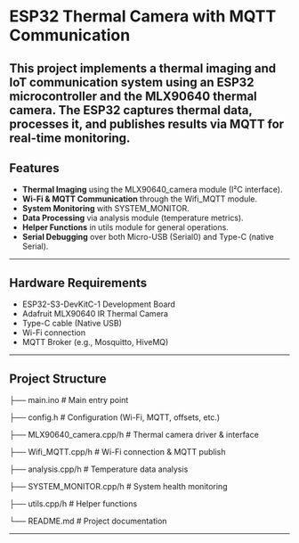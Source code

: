 # ESP32 Thermal Camera with MQTT Communication

This project implements a thermal imaging and IoT communication system using an ESP32 microcontroller and the MLX90640 thermal camera.
The ESP32 captures thermal data, processes it, and publishes results via MQTT for real-time monitoring.
---

## Features

- **Thermal Imaging** using the MLX90640_camera module (I²C interface).
- **Wi-Fi & MQTT Communication** through the Wifi_MQTT module.
- **System Monitoring** with SYSTEM_MONITOR.
- **Data Processing** via analysis module (temperature metrics).
- **Helper Functions** in utils module for general operations.
- **Serial Debugging** over both Micro-USB (Serial0) and Type-C (native Serial).

---

## Hardware Requirements
- ESP32-S3-DevKitC-1 Development Board  
- Adafruit MLX90640 IR Thermal Camera  
- Type-C cable (Native USB)  
- Wi-Fi connection  
- MQTT Broker (e.g., Mosquitto, HiveMQ)

---

## Project Structure 
├── main.ino # Main entry point

├── config.h # Configuration (Wi-Fi, MQTT, offsets, etc.)

├── MLX90640_camera.cpp/h # Thermal camera driver & interface

├── Wifi_MQTT.cpp/h # Wi-Fi connection & MQTT publish

├── analysis.cpp/h # Temperature data analysis

├── SYSTEM_MONITOR.cpp/h # System health monitoring

├── utils.cpp/h # Helper functions

└── README.md # Project documentation

---
